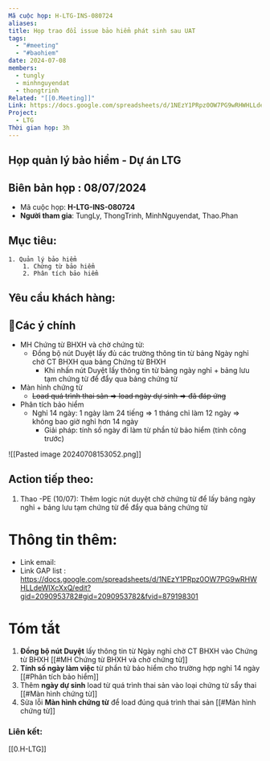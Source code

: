 ```yaml
---
Mã cuộc họp: H-LTG-INS-080724
aliases: 
title: Họp trao đổi issue bảo hiểm phát sinh sau UAT
tags:
  - "#meeting"
  - "#baohiem"
date: 2024-07-08
members:
  - tungly
  - minhnguyendat
  - thongtrinh
Related: "[[0.Meeting]]"
Link: https://docs.google.com/spreadsheets/d/1NEzY1PRpz0OW7PG9wRHWHLLdeWlXcXxQ/edit?gid=2090953782#gid=2090953782&fvid=879198301
Project:
  - LTG
Thời gian họp: 3h
---
```


## Họp quản lý bảo hiểm - Dự án LTG
## Biên bản họp : 08/07/2024
- Mã cuộc họp: **H-LTG-INS-080724**
- **Người tham gia**: TungLy, ThongTrinh, MinhNguyendat, Thao.Phan

## Mục tiêu:
	1. Quản lý bảo hiểm
		1. Chứng từ bảo hiểm
		2. Phân tích bảo hiểm
		
## Yêu cầu khách hàng:
	

## 📝Các ý chính
- MH Chứng từ BHXH và chờ chứng từ:
	- Đồng bộ nút Duyệt lấy đủ các trường thông tin từ bảng Ngày nghỉ chờ CT BHXH qua bảng Chứng từ BHXH
		- Khi nhấn nút Duyệt lấy thông tin từ bảng ngày nghỉ + bảng lưu tạm chứng từ để đẩy qua bảng chứng từ	
- Màn hình chứng từ
	- ~~Load quá trình thai sản => load ngày dự sinh => đã đáp ứng~~
- Phân tích bảo hiểm
	- Nghỉ 14 ngày: 1 ngày làm 24 tiếng => 1 tháng chỉ làm 12 ngày => không bao giờ nghỉ hơn 14 ngày
		- Giải pháp: tính số ngày đi làm từ phần tử bảo hiểm (tính công trước)


![[Pasted image 20240708153052.png]]
## Action tiếp theo:
 1. Thao -PE (10/07):  Thêm logic nút duyệt chờ chứng từ để lấy bảng ngày nghỉ + bảng lưu tạm chứng từ để đẩy qua bảng chứng từ	
 
# Thông tin thêm:
- Link email: 
- Link  GAP list : https://docs.google.com/spreadsheets/d/1NEzY1PRpz0OW7PG9wRHWHLLdeWlXcXxQ/edit?gid=2090953782#gid=2090953782&fvid=879198301

# Tóm tắt
 
1. **Đồng bộ nút Duyệt** lấy thông tin từ Ngày nghỉ chờ CT BHXH vào Chứng từ BHXH [[#MH Chứng từ BHXH và chờ chứng từ]]
2. **Tính số ngày làm việc** từ phần tử bảo hiểm cho trường hợp nghỉ 14 ngày [[#Phân tích bảo hiểm]]
3. Thêm **ngày dự sinh** load từ quá trình thai sản vào loại chứng từ sẩy thai [[#Màn hình chứng từ]]
4. Sửa lỗi **Màn hình chứng từ** để load đúng quá trình thai sản [[#Màn hình chứng từ]]


### Liên kết:
[[0.H-LTG]]